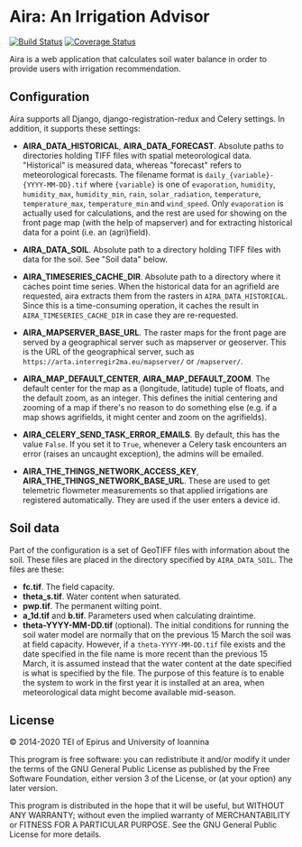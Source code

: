 # Aira: An Irrigation Advisor

[![Build Status][travis-button]][travis]
[![Coverage Status][codecov-button]][codecov]

[travis-button]: http://img.shields.io/travis/openmeteo/aira.svg
[travis]: https://travis-ci.com/github/openmeteo/aira
[codecov-button]: https://codecov.io/gh/openmeteo/aira/branch/master/graph/badge.svg
[codecov]: https://codecov.io/gh/openmeteo/aira

Aira is a web application that calculates soil water balance in order
to provide users with irrigation recommendation.

## Configuration

Aira supports all Django, django-registration-redux and Celery settings.
In addition, it supports these settings:

- **AIRA_DATA_HISTORICAL**, **AIRA_DATA_FORECAST**. Absolute paths to
  directories holding TIFF files with spatial meteorological data.
  "Historical" is measured data, whereas "forecast" refers to
  meteorological forecasts. The filename format is
  `daily_{variable}-{YYYY-MM-DD}.tif` where `{variable}` is one of
  `evaporation`, `humidity`, `humidity_max`, `humidity_min`, `rain`,
  `solar_radiation`, `temperature`, `temperature_max`, `temperature_min` and
  `wind_speed`. Only `evaporation` is actually used for calculations,
  and the rest are used for showing on the front page map (with the help
  of mapserver) and for extracting historical data for a point (i.e. an
  (agri)field).

- **AIRA_DATA_SOIL**. Absolute path to a directory holding TIFF files
  with data for the soil. See "Soil data" below.

- **AIRA_TIMESERIES_CACHE_DIR**. Absolute path to a directory where it
  caches point time series. When the historical data for an agrifield
  are requested, aira extracts them from the rasters in
  `AIRA_DATA_HISTORICAL`. Since this is a time-consuming operation, it
  caches the result in `AIRA_TIMESERIES_CACHE_DIR` in case they are
  re-requested.

- **AIRA_MAPSERVER_BASE_URL**. The raster maps for the front page are
  served by a geographical server such as mapserver or geoserver. This
  is the URL of the geographical server, such as
  `https://arta.interregir2ma.eu/mapserver/` or `/mapserver/`.

- **AIRA_MAP_DEFAULT_CENTER**, **AIRA_MAP_DEFAULT_ZOOM**. The default
  center for the map as a (longitude, latitude) tuple of floats, and the
  default zoom, as an integer. This defines the initial centering and
  zooming of a map if there's no reason to do something else (e.g. if a
  map shows agrifields, it might center and zoom on the agrifields).

- **AIRA_CELERY_SEND_TASK_ERROR_EMAILS**. By default, this has the value
  `False`. If you set it to `True`, whenever a Celery task encounters an
  error (raises an uncaught exception), the admins will be emailed.

- **AIRA_THE_THINGS_NETWORK_ACCESS_KEY**,
  **AIRA_THE_THINGS_NETWORK_BASE_URL**. These are used to get telemetric
  flowmeter measurements so that applied irrigations are registered
  automatically. They are used if the user enters a device id.

## Soil data

Part of the configuration is a set of GeoTIFF files with information
about the soil. These files are placed in the directory specified by
`AIRA_DATA_SOIL`. The files are these:

- **fc.tif**. The field capacity.
- **theta_s.tif**. Water content when saturated.
- **pwp.tif**. The permanent wilting point.
- **a_1d.tif** and **b.tif**. Parameters used when calculating
  draintime.
- **theta-YYYY-MM-DD.tif** (optional). The initial conditions for
  running the soil water model are normally that on the previous 15
  March the soil was at field capacity. However, if a
  `theta-YYYY-MM-DD.tif` file exists and the date specified in the file
  name is more recent than the previous 15 March, it is assumed instead
  that the water content at the date specified is what is specified by
  the file. The purpose of this feature is to enable the system to work
  in the first year it is installed at an area, when meteorological data
  might become available mid-season.

## License

© 2014-2020 TEI of Epirus and University of Ioannina

This program is free software: you can redistribute it and/or modify
it under the terms of the GNU General Public License as published by
the Free Software Foundation, either version 3 of the License, or (at
your option) any later version.

This program is distributed in the hope that it will be useful, but
WITHOUT ANY WARRANTY; without even the implied warranty of
MERCHANTABILITY or FITNESS FOR A PARTICULAR PURPOSE.  See the GNU
General Public License for more details.
